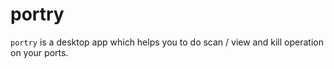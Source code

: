 # portry

`portry` is a desktop app which helps you to do scan / view and kill operation on your ports.
